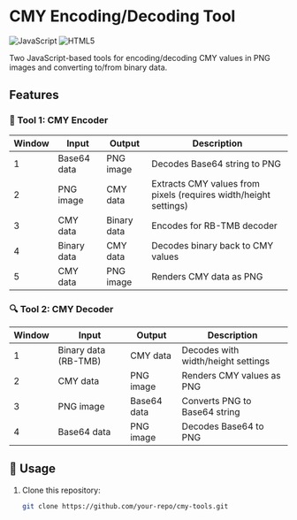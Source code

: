 # CMY Encoding/Decoding Tool

![JavaScript](https://img.shields.io/badge/JavaScript-ES6+-yellow.svg)
![HTML5](https://img.shields.io/badge/HTML5-Compatible-green.svg)

Two JavaScript-based tools for encoding/decoding CMY values in PNG images and converting to/from binary data.

## Features

### 🔧 Tool 1: CMY Encoder
| Window | Input | Output | Description |
|--------|-------|--------|-------------|
| 1 | Base64 data | PNG image | Decodes Base64 string to PNG |
| 2 | PNG image | CMY data | Extracts CMY values from pixels (requires width/height settings) |
| 3 | CMY data | Binary data | Encodes for RB-TMB decoder |
| 4 | Binary data | CMY data | Decodes binary back to CMY values |
| 5 | CMY data | PNG image | Renders CMY data as PNG |

### 🔍 Tool 2: CMY Decoder
| Window | Input | Output | Description |
|--------|-------|--------|-------------|
| 1 | Binary data (RB-TMB) | CMY data | Decodes with width/height settings |
| 2 | CMY data | PNG image | Renders CMY values as PNG |
| 3 | PNG image | Base64 data | Converts PNG to Base64 string |
| 4 | Base64 data | PNG image | Decodes Base64 to PNG |

## 🚀 Usage
1. Clone this repository:
   ```bash
   git clone https://github.com/your-repo/cmy-tools.git
